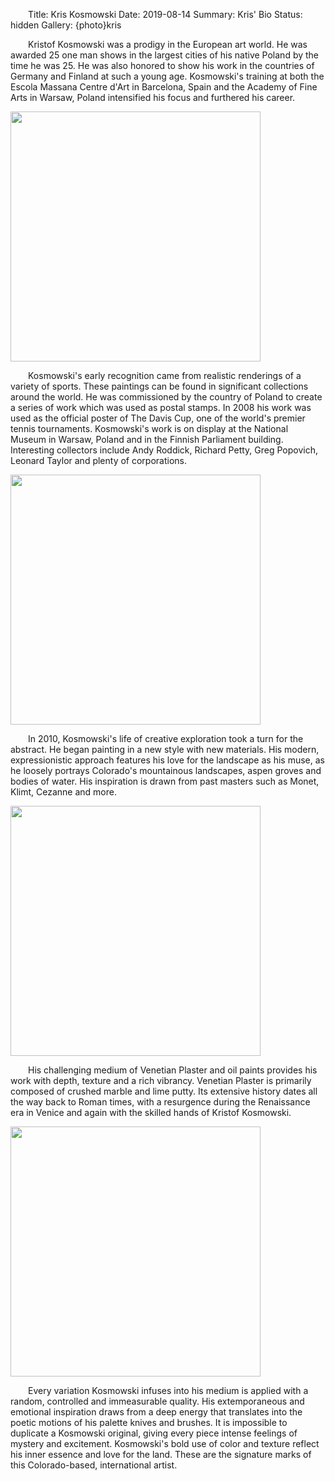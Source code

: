 Title: Kris Kosmowski
Date: 2019-08-14
Summary: Kris' Bio
Status: hidden
Gallery: {photo}kris
<style> p { text-indent: 2em; } p > img { margin-left: -2em } </style>

Kristof Kosmowski was a prodigy in the European art world. He was awarded 25 one man shows in the largest cities of his native Poland by the time he was 25. He was also honored to show his work in the countries of Germany and Finland at such a young age. Kosmowski's training at both the Escola Massana Centre d'Art in Barcelona, Spain and the Academy of Fine Arts in Warsaw, Poland intensified his focus and furthered his career.

<!--![]({photo}/kris/buffalo.jpg)-->
<img src="/photos/kris/buffalo.jpg" width="400">

Kosmowski's early recognition came from realistic renderings of a variety of sports. These paintings can be found in significant collections around the world. He was commissioned by the country of Poland to create a series of work which was used as postal stamps. In 2008 his work was used as the official poster of The Davis Cup, one of the world's premier tennis tournaments. Kosmowski's work is on display at the National Museum in Warsaw, Poland and in the Finnish Parliament building. Interesting collectors include Andy Roddick, Richard Petty, Greg Popovich, Leonard Taylor and plenty of corporations.

<!--![]({photo}kris/landscape1.jpg)-->
<img src="/photos/kris/landscape1.jpg" width="400">

In 2010, Kosmowski's life of creative exploration took a turn for the abstract. He began painting in a new style with new materials. His modern, expressionistic approach features his love for the landscape as his muse, as he loosely portrays Colorado's mountainous landscapes, aspen groves and bodies of water. His inspiration is drawn from past masters such as Monet, Klimt, Cezanne and more.

<!--![]({photo}kris/drummer2.jpg)-->
<img src="/photos/kris/drummer2.jpg" width="400">

His challenging medium of Venetian Plaster and oil paints provides his work with depth, texture and a rich vibrancy. Venetian Plaster is primarily composed of crushed marble and lime putty. Its extensive history dates all the way back to Roman times, with a resurgence during the Renaissance era in Venice and again with the skilled hands of Kristof Kosmowski.

<!--![]({photo}kris/indian.jpg)-->
<img src="/photos/kris/indian.jpg" width="400">

Every variation Kosmowski infuses into his medium is applied with a random, controlled and immeasurable quality. His extemporaneous and emotional inspiration draws from a deep energy that translates into the poetic motions of his palette knives and brushes. It is impossible to duplicate a Kosmowski original, giving every piece intense feelings of mystery and excitement. Kosmowski's bold use of color and texture reflect his inner essence and love for the land. These are the signature marks of this Colorado-based, international artist.
